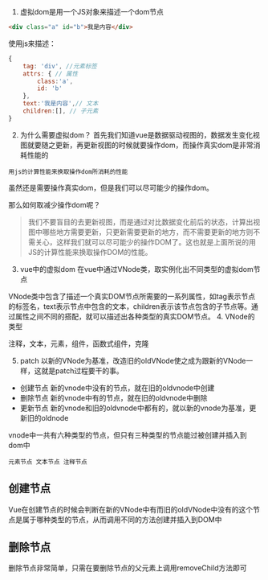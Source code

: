 1. 虚拟dom是用一个JS对象来描述一个dom节点
```html
<div class="a" id="b">我是内容</div>
```

使用js来描述：
```js
{
    tag: 'div', //元素标签
    attrs: { // 属性
        class:'a',
        id: 'b'
    },
    text:'我是内容',// 文本
    children:[], // 子元素
}
```

2. 为什么需要虚拟dom？
首先我们知道vue是数据驱动视图的，数据发生变化视图就要随之更新，再更新视图的时候就要操作dom，而操作真实dom是非常消耗性能的

`用js的计算性能来换取操作dom所消耗的性能`

虽然还是需要操作真实dom，但是我们可以尽可能少的操作dom。

那么如何取减少操作dom呢？

> 我们不要盲目的去更新视图，而是通过对比数据变化前后的状态，计算出视图中哪些地方需要更新，只更新需要更新的地方，而不需要更新的地方则不需关心，这样我们就可以尽可能少的操作DOM了。这也就是上面所说的用JS的计算性能来换取操作DOM的性能。


3. vue中的虚拟dom
在vue中通过VNode类，取实例化出不同类型的虚拟dom节点

VNode类中包含了描述一个真实DOM节点所需要的一系列属性，如tag表示节点的标签名，text表示节点中包含的文本，children表示该节点包含的子节点等。通过属性之间不同的搭配，就可以描述出各种类型的真实DOM节点。
4. VNode的类型

注释，文本，元素，组件，函数式组件，克隆


5. patch
以新的VNode为基准，改造旧的oldVNode使之成为跟新的VNode一样，这就是patch过程要干的事。

- 创建节点
新的vnode中没有的节点，就在旧的oldvnode中创建
- 删除节点
新的vnode中有的节点，就在旧的oldvnode中删除
- 更新节点
新的vnode和旧的oldvnode中都有的，就以新的vnode为基准，更新旧的oldnode


vnode中一共有六种类型的节点，但只有三种类型的节点能过被创建并插入到dom中

`元素节点 文本节点 注释节点`

## 创建节点
Vue在创建节点的时候会判断在新的VNode中有而旧的oldVNode中没有的这个节点是属于哪种类型的节点，从而调用不同的方法创建并插入到DOM中

## 删除节点
删除节点非常简单，只需在要删除节点的父元素上调用removeChild方法即可